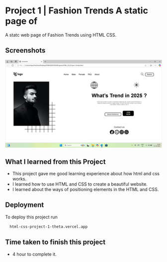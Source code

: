 
# Project 1 | Fashion Trends A static page of 

A statc web page of Fashion Trends using HTML CSS.



## Screenshots

<img  alt="no image" src="./Snapshot.png">


## What I learned from this Project

- This project gave me good learning experience about how html and css works. 
- I learned how to use HTML and CSS to create a beautiful website.
- I learned about the ways of positioning elements in the HTML and CSS.



## Deployment

To deploy this project run

```bash
  html-css-project-1-theta.vercel.app
```

## Time taken to finish this project
- 4 hour to complete it.
